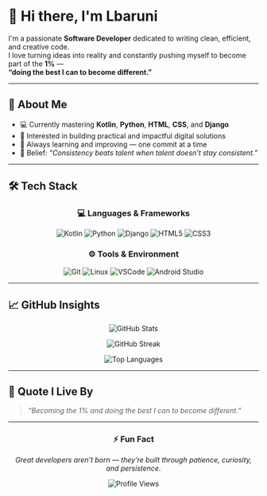 # 👋 Hi there, I'm Lbaruni

I'm a passionate **Software Developer** dedicated to writing clean, efficient, and creative code.  
I love turning ideas into reality and constantly pushing myself to become part of the **1%** —  
**“doing the best I can to become different.”**

---

## 🧠 About Me

- 💻 Currently mastering **Kotlin**, **Python**, **HTML**, **CSS**, and **Django**  
- 🚀 Interested in building practical and impactful digital solutions  
- 🌱 Always learning and improving — one commit at a time  
- 🎯 Belief: *“Consistency beats talent when talent doesn’t stay consistent.”*

---

## 🛠️ Tech Stack

<div align="center">

### 💻 **Languages & Frameworks**
![Kotlin](https://img.shields.io/badge/Kotlin-7F52FF?style=for-the-badge&logo=kotlin&logoColor=white)
![Python](https://img.shields.io/badge/Python-3776AB?style=for-the-badge&logo=python&logoColor=white)
![Django](https://img.shields.io/badge/Django-092E20?style=for-the-badge&logo=django&logoColor=white)
![HTML5](https://img.shields.io/badge/HTML5-E34F26?style=for-the-badge&logo=html5&logoColor=white)
![CSS3](https://img.shields.io/badge/CSS3-1572B6?style=for-the-badge&logo=css3&logoColor=white)

### ⚙️ **Tools & Environment**
![Git](https://img.shields.io/badge/Git-F05032?style=for-the-badge&logo=git&logoColor=white)
![Linux](https://img.shields.io/badge/Linux-FCC624?style=for-the-badge&logo=linux&logoColor=black)
![VSCode](https://img.shields.io/badge/VS_Code-007ACC?style=for-the-badge&logo=visual-studio-code&logoColor=white)
![Android Studio](https://img.shields.io/badge/Android_Studio-3DDC84?style=for-the-badge&logo=android-studio&logoColor=white)

</div>

---

## 📈 GitHub Insights

<div align="center">

![GitHub Stats](https://github-readme-stats-sigma-five.vercel.app/api?username=BLbaruni&show_icons=true&theme=tokyonight&hide_border=true&title_color=00D9FF&icon_color=00D9FF&text_color=ffffff&bg_color=0D1117)

![GitHub Streak](https://github-readme-streak-stats.herokuapp.com/?user=BLbaruni&theme=tokyonight&hide_border=true&stroke=00D9FF&ring=00D9FF&fire=00D9FF&currStreakLabel=00D9FF)

![Top Languages](https://github-readme-stats-sigma-five.vercel.app/api/top-langs/?username=BLbaruni&layout=compact&theme=tokyonight&hide_border=true&title_color=00D9FF&text_color=ffffff&bg_color=0D1117)

</div>

---

## 💬 Quote I Live By
> *“Becoming the 1% and doing the best I can to become different.”*

---

<div align="center">

### ⚡ Fun Fact  
*Great developers aren’t born — they’re built through patience, curiosity, and persistence.*

![Profile Views](https://komarev.com/ghpvc/?username=BLbaruni&color=00D9FF&style=for-the-badge&label=Profile+Views)

</div>


